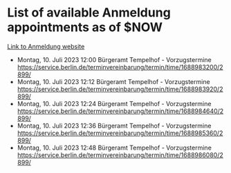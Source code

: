 # List of available Anmeldung appointments as of $NOW
[Link to Anmeldung website](https://service.berlin.de/terminvereinbarung/termin/tag.php?termin=1&anliegen[]=120686&dienstleisterlist=122210,122217,327316,122219,327312,122227,327314,122231,327346,122243,327348,122254,122252,329742,122260,329745,122262,329748,122271,327278,122273,327274,122277,327276,330436,122280,327294,122282,327290,122284,327292,122291,327270,122285,327266,122286,327264,122296,327268,150230,329760,122297,327286,122294,327284,122312,329763,122314,329775,122304,327330,122311,327334,122309,327332,317869,122281,327352,122279,329772,122283,122276,327324,122274,327326,122267,329766,122246,327318,122251,327320,122257,327322,122208,327298,122226,327300&herkunft=http%3A%2F%2Fservice.berlin.de%2Fdienstleistung%2F120686%2F)
- Montag, 10. Juli 2023 12:00 Bürgeramt Tempelhof - Vorzugstermine https://service.berlin.de/terminvereinbarung/termin/time/1688983200/2899/
- Montag, 10. Juli 2023 12:12 Bürgeramt Tempelhof - Vorzugstermine https://service.berlin.de/terminvereinbarung/termin/time/1688983920/2899/
- Montag, 10. Juli 2023 12:24 Bürgeramt Tempelhof - Vorzugstermine https://service.berlin.de/terminvereinbarung/termin/time/1688984640/2899/
- Montag, 10. Juli 2023 12:36 Bürgeramt Tempelhof - Vorzugstermine https://service.berlin.de/terminvereinbarung/termin/time/1688985360/2899/
- Montag, 10. Juli 2023 12:48 Bürgeramt Tempelhof - Vorzugstermine https://service.berlin.de/terminvereinbarung/termin/time/1688986080/2899/
